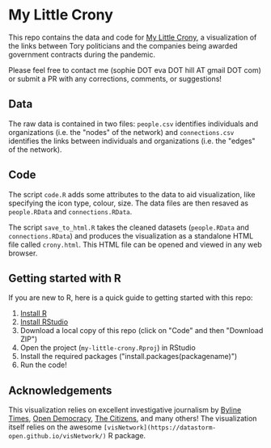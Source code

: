 # My Little Crony

This repo contains the data and code for [My Little Crony](https://www.mylittlecrony.com), a visualization of the links between Tory politicians and the companies being awarded government contracts during the pandemic.

Please feel free to contact me (sophie DOT eva DOT hill AT gmail DOT com) or submit a PR with any corrections, comments, or suggestions!

## Data
The raw data is contained in two files: `people.csv` identifies individuals and organizations (i.e. the "nodes" of the network) and `connections.csv` identifies the links between individuals and organizations (i.e. the "edges" of the network).

## Code
The script `code.R` adds some attributes to the data to aid visualization, like specifying the icon type, colour, size. The data files are then resaved as `people.RData` and `connections.RData`.

The script `save_to_html.R` takes the cleaned datasets (`people.RData` and `connections.RData`) and produces the visualization as a standalone HTML file called `crony.html`. This HTML file can be opened and viewed in any web browser.

## Getting started with R

If you are new to R, here is a quick guide to getting started with this repo:
1. [Install R](https://www.r-project.org/)
2. [Install RStudio](https://www.rstudio.com/products/rstudio/download/)
3. Download a local copy of this repo (click on "Code" and then "Download ZIP")
4. Open the project (`my-little-crony.Rproj`) in RStudio
5. Install the required packages ("install.packages(packagename)")
6. Run the code!

## Acknowledgements
This visualization relies on excellent investigative journalism by [Byline Times](https://bylinetimes.com/), [Open Democracy](https://www.opendemocracy.net/en/), [The Citizens](https://the-citizens.com/), and many others! The visualization itself relies on the awesome `[visNetwork](https://datastorm-open.github.io/visNetwork/)` R package.
